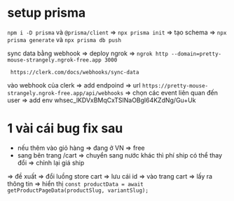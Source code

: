 # setup prisma

`npm i -D prisma` và `@prisma/client` => `npx prisma init` => tạo schema => `npx prisma generate` và `npx prisma db push`

sync data bằng webhook => deploy ngrok => `ngrok http --domain=pretty-mouse-strangely.ngrok-free.app 3000`

` https://clerk.com/docs/webhooks/sync-data`

vào webhook của clerk => add endpoind => url `https://pretty-mouse-strangely.ngrok-free.app/api/webhooks` => chọn các event liên quan đến user => add env whsec_lKDVxBMqCxTSlNaOBgl64KZdNg/Gu+Uk

# 1 vài cái bug fix sau

- nếu thêm vào giỏ hàng => đang ở VN => free
- sang bên trang /cart => chuyển sang nước khác thì phí ship có thể thay đổi => chỉnh lại giá ship

=> đề xuất => đổi luồng store cart => lưu cái id => vào trang cart => lấy ra thông tin => hiển thị
`const productData = await getProductPageData(productSlug, variantSlug);`

